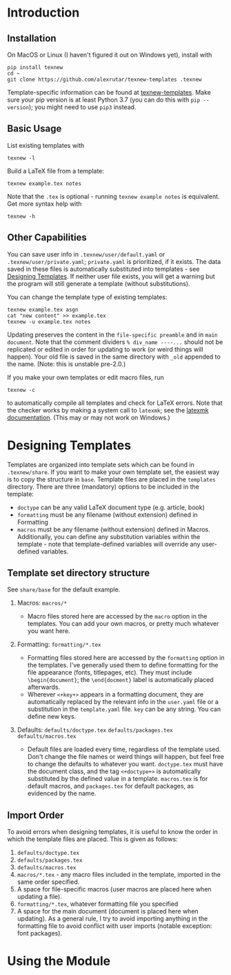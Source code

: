 # Introduction
## Installation
On MacOS or Linux (I haven't figured it out on Windows yet), install with
```
pip install texnew
cd ~
git clone https://github.com/alexrutar/texnew-templates .texnew
```
Template-specific information can be found at [texnew-templates](https://github.com/alexrutar/texnew-templates).
Make sure your pip version is at least Python 3.7 (you can do this with `pip --version`); you might need to use `pip3` instead.

## Basic Usage
List existing templates with
```
texnew -l
```
Build a LaTeX file from a template:
```
texnew example.tex notes
```
Note that the `.tex` is optional - running `texnew example notes` is equivalent.
Get more syntax help with
```
texnew -h
```

## Other Capabilities
You can save user info in `.texnew/user/default.yaml` or `.texnew/user/private.yaml`; `private.yaml` is prioritized, if it exists.
The data saved in these files is automatically substituted into templates - see [Designing Templates](#Designing-Templates).
If neither user file exists, you will get a warning but the program will still generate a template (without substitutions).

You can change the template type of existing templates:
```
texnew example.tex asgn
cat "new content" >> example.tex
texnew -u example.tex notes
```
Updating preserves the content in the `file-specific preamble` and in `main document`.
Note that the comment dividers `% div_name ----...` should not be replicated or edited in order for updating to work (or weird things will happen).
Your old file is saved in the same directory with `_old` appended to the name.
(Note: this is unstable pre-2.0.)

If you make your own templates or edit macro files, run
```
texnew -c
```
to automatically compile all templates and check for LaTeX errors.
Note that the checker works by making a system call to `latexmk`; see the [latexmk documentation](https://mg.readthedocs.io/latexmk.html).
(This may or may not work on Windows.)

# Designing Templates
Templates are organized into template sets which can be found in `.texnew/share`.
If you want to make your own template set, the easiest way is to copy the structure in `base`.
Template files are placed in the `templates` directory.
There are three (mandatory) options to be included in the template:
 - `doctype` can be any valid LaTeX document type (e.g. article, book)
 - `formatting` must be any filename (without extension) defined in Formatting
 - `macros` must be any filename (without extension) defined in Macros.
Additionally, you can define any substitution variables within the template - note that template-defined variables will override any user-defined variables.

## Template set directory structure
See `share/base` for the default example.

1. Macros: `macros/*`
    - Macro files stored here are accessed by the `macro` option in the templates. You can add your own macros, or pretty much whatever you want here.

2. Formatting: `formatting/*.tex`
    - Formatting files stored here are accessed by the `formatting` option in the templates. I've generally used them to define formatting for the file appearance (fonts, titlepages, etc).
    They must include `\begin{document}`; the `\end{docment}` label is automatically placed afterwards.
    - Wherever `<+key+>` appears in a formatting document, they are automatically replaced by the relevant info in the `user.yaml` file or a substitution in the `template.yaml` file.
    `key` can be any string. You can define new keys.

3. Defaults: `defaults/doctype.tex` `defaults/packages.tex` `defaults/macros.tex`
    - Default files are loaded every time, regardless of the template used. Don't change the file names or weird things will happen, but feel free to change the defaults to whatever you want. `doctype.tex` must have the document class, and the tag `<+doctype+>` is automatically substituted by the defined value in a template. `macros.tex` is for default macros, and `packages.tex` for default packages, as evidenced by the name.

## Import Order
To avoid errors when designing templates, it is useful to know the order in which the template files are placed.
This is given as follows:
1. `defaults/doctype.tex`
2. `defaults/packages.tex`
3. `defaults/macros.tex`
4. `macros/*.tex` - any macro files included in the template, imported in the same order specified.
5. A space for file-specific macros (user macros are placed here when updating a file).
6. `formatting/*.tex`, whatever formatting file you specified
7. A space for the main document (document is placed here when updating).
As a general rule, I try to avoid importing anything in the formatting file to avoid conflict with user imports (notable exception: font packages).

# Using the Module
